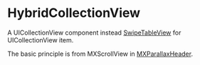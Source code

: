# HybridCollectionView

A UICollectionView component instead [SwipeTableView](https://github.com/Roylee-ML/SwipeTableView) for UICollectionView item.

The basic principle is from MXScrollView in [MXParallaxHeader](https://github.com/maxep/MXParallaxHeader).

